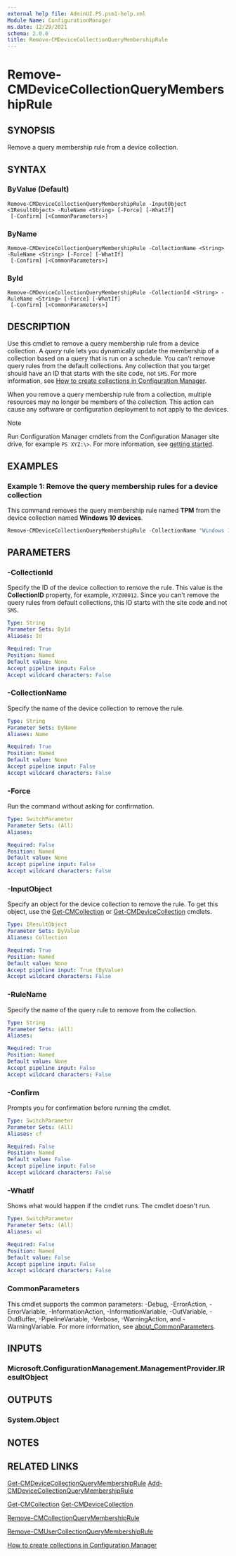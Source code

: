 ```yaml
---
external help file: AdminUI.PS.psm1-help.xml
Module Name: ConfigurationManager
ms.date: 12/29/2021
schema: 2.0.0
title: Remove-CMDeviceCollectionQueryMembershipRule
---
```


# Remove-CMDeviceCollectionQueryMembershipRule

## SYNOPSIS

Remove a query membership rule from a device collection.

## SYNTAX

### ByValue (Default)
```
Remove-CMDeviceCollectionQueryMembershipRule -InputObject <IResultObject> -RuleName <String> [-Force] [-WhatIf]
 [-Confirm] [<CommonParameters>]
```

### ByName
```
Remove-CMDeviceCollectionQueryMembershipRule -CollectionName <String> -RuleName <String> [-Force] [-WhatIf]
 [-Confirm] [<CommonParameters>]
```

### ById
```
Remove-CMDeviceCollectionQueryMembershipRule -CollectionId <String> -RuleName <String> [-Force] [-WhatIf]
 [-Confirm] [<CommonParameters>]
```

## DESCRIPTION

Use this cmdlet to remove a query membership rule from a device collection.
A _query_ rule lets you dynamically update the membership of a collection based on a query that is run on a schedule.
You can't remove query rules from the default collections. Any collection that you target should have an ID that starts with the site code, not `SMS`.
For more information, see [How to create collections in Configuration Manager](/mem/configmgr/core/clients/manage/collections/create-collections).

When you remove a query membership rule from a collection, multiple resources may no longer be members of the collection. This action can cause any software or configuration deployment to not apply to the devices.

> [!NOTE]
> Run Configuration Manager cmdlets from the Configuration Manager site drive, for example `PS XYZ:\>`. For more information, see [getting started](/powershell/sccm/overview).

## EXAMPLES

### Example 1: Remove the query membership rules for a device collection

This command removes the query membership rule named **TPM** from the device collection named **Windows 10 devices**.

```powershell
Remove-CMDeviceCollectionQueryMembershipRule -CollectionName "Windows 10 devices" -RuleName "TPM" -Force
```

## PARAMETERS

### -CollectionId

Specify the ID of the device collection to remove the rule. This value is the **CollectionID** property, for example, `XYZ00012`. Since you can't remove the query rules from default collections, this ID starts with the site code and not `SMS`.

```yaml
Type: String
Parameter Sets: ById
Aliases: Id

Required: True
Position: Named
Default value: None
Accept pipeline input: False
Accept wildcard characters: False
```

### -CollectionName

Specify the name of the device collection to remove the rule.

```yaml
Type: String
Parameter Sets: ByName
Aliases: Name

Required: True
Position: Named
Default value: None
Accept pipeline input: False
Accept wildcard characters: False
```

### -Force

Run the command without asking for confirmation.

```yaml
Type: SwitchParameter
Parameter Sets: (All)
Aliases:

Required: False
Position: Named
Default value: None
Accept pipeline input: False
Accept wildcard characters: False
```

### -InputObject

Specify an object for the device collection to remove the rule. To get this object, use the [Get-CMCollection](Get-CMCollection.md) or [Get-CMDeviceCollection](Get-CMDeviceCollection.md) cmdlets.

```yaml
Type: IResultObject
Parameter Sets: ByValue
Aliases: Collection

Required: True
Position: Named
Default value: None
Accept pipeline input: True (ByValue)
Accept wildcard characters: False
```

### -RuleName

Specify the name of the query rule to remove from the collection.

```yaml
Type: String
Parameter Sets: (All)
Aliases:

Required: True
Position: Named
Default value: None
Accept pipeline input: False
Accept wildcard characters: False
```

### -Confirm

Prompts you for confirmation before running the cmdlet.

```yaml
Type: SwitchParameter
Parameter Sets: (All)
Aliases: cf

Required: False
Position: Named
Default value: False
Accept pipeline input: False
Accept wildcard characters: False
```

### -WhatIf

Shows what would happen if the cmdlet runs. The cmdlet doesn't run.

```yaml
Type: SwitchParameter
Parameter Sets: (All)
Aliases: wi

Required: False
Position: Named
Default value: False
Accept pipeline input: False
Accept wildcard characters: False
```

### CommonParameters
This cmdlet supports the common parameters: -Debug, -ErrorAction, -ErrorVariable, -InformationAction, -InformationVariable, -OutVariable, -OutBuffer, -PipelineVariable, -Verbose, -WarningAction, and -WarningVariable. For more information, see [about_CommonParameters](http://go.microsoft.com/fwlink/?LinkID=113216).

## INPUTS

### Microsoft.ConfigurationManagement.ManagementProvider.IResultObject

## OUTPUTS

### System.Object

## NOTES

## RELATED LINKS

[Get-CMDeviceCollectionQueryMembershipRule](Get-CMDeviceCollectionQueryMembershipRule.md)
[Add-CMDeviceCollectionQueryMembershipRule](Add-CMDeviceCollectionQueryMembershipRule.md)

[Get-CMCollection](Get-CMCollection.md)
[Get-CMDeviceCollection](Get-CMDeviceCollection.md)

[Remove-CMCollectionQueryMembershipRule](Remove-CMDeviceCollectionQueryMembershipRule.md)

[Remove-CMUserCollectionQueryMembershipRule](Remove-CMUserCollectionQueryMembershipRule.md)

[How to create collections in Configuration Manager](/mem/configmgr/core/clients/manage/collections/create-collections)
